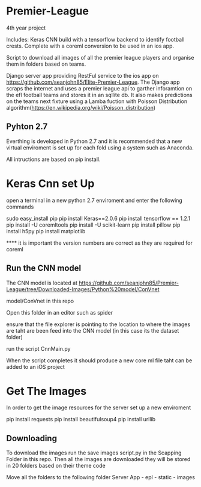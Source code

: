 # Premier-League
4th year project

Includes:
Keras CNN build with a tensorflow backend to identify football crests. Complete with a coreml conversion to be used in an ios app.

Script to download all images of all the premier league players and organise them in folders based on teams.

Django server app providing RestFul service to the ios app on https://github.com/seanjohn85/Elite-Premier-League.
The Django app scraps the internet and uses a premier league api to garther inforamtion on the efl football teams and stores it in an sqllite db. It also makes predictions on the teams next fixture using a Lamba fuction with Poisson Distribution algorithm(https://en.wikipedia.org/wiki/Poisson_distribution)


## Pyhton 2.7

Everthing is developed in Python 2.7 and it is recommended that a new virtual enviroment is set up for each fold using a system such as Anaconda.

All intructions are based on pip install.

# Keras Cnn set Up

open a terminal in a new python 2.7 enviroment and enter the following commands

sudo easy_install pip
pip install Keras==2.0.6 
pip install tensorflow == 1.2.1
pip install -U coremltools
pip install -U scikit-learn
pip install pillow
pip install h5py
pip install matplotlib

**** it is important the version numbers are correct as they are required for coreml 

## Run the CNN model

The CNN model is located at https://github.com/seanjohn85/Premier-League/tree/Downloaded-Images/Python%20model/ConVnet

model/ConVnet in this repo

Open this folder in an editor such as spider 

ensure that the file explorer is pointing to the location to where the images are taht are been feed into the CNN model (in this case its the dataset folder)

run the script CnnMain.py

When the script completes it should produce a new core ml file taht can be added to an iOS project 


# Get The Images

In order to get the image resources for the server set up a new enviroment

pip install requests
pip install beautifulsoup4 
pip install urllib

## Downloading 

To download the images run the save images script.py in the Scapping Folder in this repo.
Then all the images are downloaded they will be stored in 20 folders based on their theme code

Move all the folders to the following folder Server App -  epl - static - images



